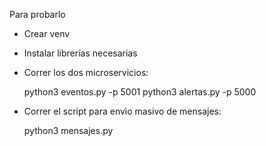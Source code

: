 Para probarlo
- Crear venv
- Instalar librerías necesarias
- Correr los dos microservicios:
  
  python3 eventos.py -p 5001
  python3 alertas.py -p 5000

- Correr el script para envìo masivo de mensajes:

  python3 mensajes.py
